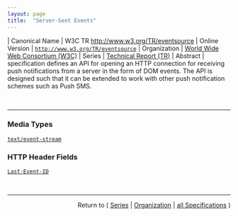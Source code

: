```yaml
---
layout: page
title:  "Server-Sent Events"
---
```


| Canonical Name | W3C TR http://www.w3.org/TR/eventsource
| Online Version | [`http://www.w3.org/TR/eventsource`](http://www.w3.org/TR/eventsource)
| Organization | [World Wide Web Consortium (W3C)](..)
| Series | [Technical Report (TR)](.)
| Abstract |  specification defines an API for opening an HTTP connection for receiving push notifications from a server in the form of DOM events. The API is designed such that it can be extended to work with other push notification schemes such as Push SMS.

<br/>
<hr/>

### Media Types

[`text/event-stream`](/concepts/media-type/text/event-stream " specification defines an API for opening an HTTP connection for receiving push notifications from a server in the form of DOM events. The API is designed such that it can be extended to work with other push notification schemes such as Push SMS.")

### HTTP Header Fields

[`Last-Event-ID`](/concepts/http-header/Last-Event-ID " specification defines an API for opening an HTTP connection for receiving push notifications from a server in the form of DOM events. The API is designed such that it can be extended to work with other push notification schemes such as Push SMS.")



<br/>
<hr/>

<p style="text-align: right">Return to ( <a href="./">Series</a> | <a href="../">Organization</a> | <a href="../../">all Specifications</a> )</p>